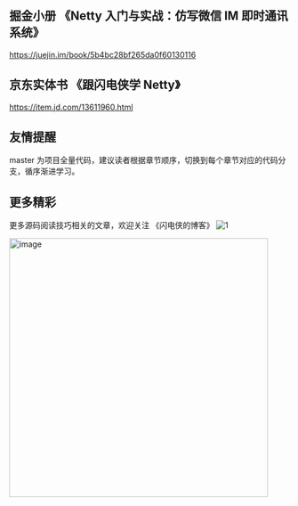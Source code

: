 ## 掘金小册 《Netty 入门与实战：仿写微信 IM 即时通讯系统》
https://juejin.im/book/5b4bc28bf265da0f60130116

## 京东实体书 《跟闪电侠学 Netty》
https://item.jd.com/13611960.html


## 友情提醒
master 为项目全量代码，建议读者根据章节顺序，切换到每个章节对应的代码分支，循序渐进学习。

## 更多精彩
更多源码阅读技巧相关的文章，欢迎关注 《闪电侠的博客》
![1](https://user-images.githubusercontent.com/1680506/155874051-19d06803-6887-41ac-91ad-f1b01f1ac562.jpg)


<img width="465" alt="image" src="https://user-images.githubusercontent.com/1680506/155873995-cee9ace0-7ef8-4296-b586-46c748d0b0d8.png">
